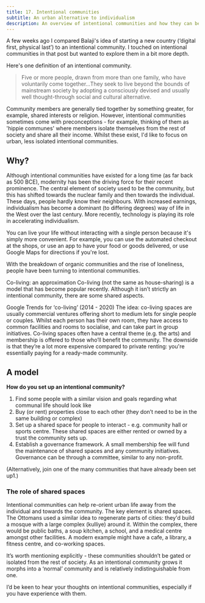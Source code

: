 ```yaml
---
title: 17. Intentional communities
subtitle: An urban alternative to individualism
description: An overview of intentional communities and how they can be used to re-orient urban life towards the community
---
```


A few weeks ago I compared Balaji's idea of starting a new country (‘digital first, physical last’) to an intentional community. I touched on intentional communities in that post but wanted to explore them in a bit more depth.

Here's one definition of an intentional community.

> Five or more people, drawn from more than one family, who have voluntarily come together...They seek to live beyond the bounds of mainstream society by adopting a consciously devised and usually well thought-through social and cultural alternative.

Community members are generally tied together by something greater, for example, shared interests or religion. However, intentional communities sometimes come with preconceptions - for example, thinking of them as 'hippie communes' where members isolate themselves from the rest of society and share all their income. Whilst these exist, I'd like to focus on urban, less isolated intentional communities.

## Why?
Although intentional communities have existed for a long time (as far back as 500 BCE), modernity has been the driving force for their recent prominence. The central element of society used to be the community, but this has shifted towards the nuclear family and then towards the individual. These days, people hardly know their neighbours. With increased earnings, individualism has become a dominant (to differing degrees) way of life in the West over the last century. More recently, technology is playing its role in accelerating individualism.

You can live your life without interacting with a single person because it's simply more convenient. For example, you can use the automated checkout at the shops, or use an app to have your food or goods delivered, or use Google Maps for directions if you're lost.

With the breakdown of organic communities and the rise of loneliness, people have been turning to intentional communities.

Co-living: an approximation
Co-living (not the same as house-sharing) is a model that has become popular recently. Although it isn’t strictly an intentional community, there are some shared aspects.


Google Trends for ‘co-living’ (2014 - 2020)
The idea: co-living spaces are usually commercial ventures offering short to medium lets for single people or couples. Whilst each person has their own room, they have access to common facilities and rooms to socialise, and can take part in group initiatives. Co-living spaces often have a central theme (e.g. the arts) and membership is offered to those who’ll benefit the community. The downside is that they’re a lot more expensive compared to private renting: you're essentially paying for a ready-made community.

## A model
__How do you set up an intentional community?__
1. Find some people with a similar vision and goals regarding what communal life should look like
2. Buy (or rent) properties close to each other (they don’t need to be in the same building or complex)
3. Set up a shared space for people to interact - e.g. community hall or sports centre. These shared spaces are either rented or owned by a trust the community sets up.
4. Establish a governance framework. A small membership fee will fund the maintenance of shared spaces and any community initiatives. Governance can be through a committee, similar to any non-profit.

(Alternatively, join one of the many communities that have already been set up1.)

### The role of shared spaces
Intentional communities can help re-orient urban life away from the individual and towards the community. The key element is shared spaces. The Ottomans used a similar idea to regenerate parts of cities: they'd build a mosque with a large complex (kulliye) around it. Within the complex, there would be public baths, a soup kitchen, a school, and a medical centre amongst other facilities. A modern example might have a cafe, a library, a fitness centre, and co-working spaces.

It’s worth mentioning explicitly - these communities shouldn’t be gated or isolated from the rest of society. As an intentional community grows it morphs into a ‘normal’ community and is relatively indistinguishable from one.

I’d be keen to hear your thoughts on intentional communities, especially if you have experience with them.
